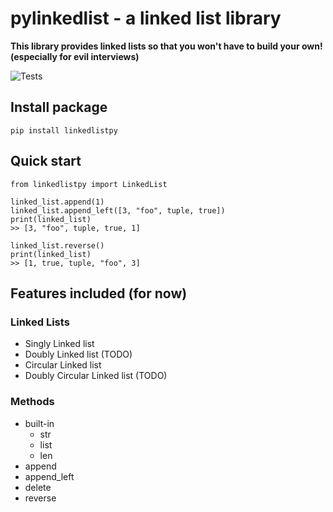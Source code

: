# pylinkedlist - a linked list library
**This library provides linked lists so that you won't have to build your own! (especially for evil interviews)**

![Tests](https://github.com/packetsss/pylinkedlist/actions/workflows/tests.yml/badge.svg)


## Install package
```
pip install linkedlistpy
```

## Quick start
```
from linkedlistpy import LinkedList

linked_list.append(1)
linked_list.append_left([3, "foo", tuple, true])
print(linked_list)
>> [3, "foo", tuple, true, 1]

linked_list.reverse()
print(linked_list)
>> [1, true, tuple, "foo", 3]
```





## Features included (for now)

### Linked Lists
- Singly Linked list
- Doubly Linked list (TODO)
- Circular Linked list
- Doubly Circular Linked list (TODO)

### Methods
- built-in
  - str
  - list
  - len
- append
- append_left
- delete
- reverse

